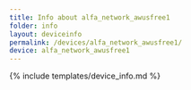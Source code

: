 ```yaml
---
title: Info about alfa_network_awusfree1
folder: info
layout: deviceinfo
permalink: /devices/alfa_network_awusfree1/
device: alfa_network_awusfree1
---
```

{% include templates/device_info.md %}
